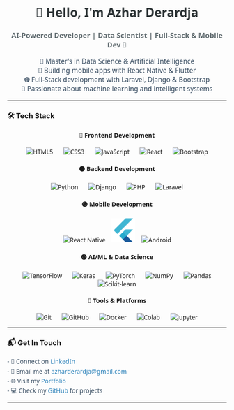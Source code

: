 <h1 align="center" style="font-family: 'Segoe UI', Tahoma, Geneva, Verdana, sans-serif; font-weight: 700; color: #2d3436;">
  👋 Hello, I'm Azhar Derardja
</h1>
<h3 align="center" style="font-family: 'Segoe UI', Tahoma, Geneva, Verdana, sans-serif; font-weight: 600; color: #636e72;">
  AI-Powered Developer | Data Scientist | Full-Stack & Mobile Dev 🚀
</h3>

<p align="center" style="font-family: 'Segoe UI', Tahoma, Geneva, Verdana, sans-serif; font-size: 1.1em; color: #34495e;">
  <strong>🌟</strong> Master's in Data Science & Artificial Intelligence<br>
  <strong>📱</strong> Building mobile apps with React Native & Flutter<br>
  <strong>🌐</strong> Full-Stack development with Laravel, Django & Bootstrap<br>
  <strong>🤖</strong> Passionate about machine learning and intelligent systems
</p>

---

### 🛠️ Tech Stack

<div align="center" style="font-family: 'Segoe UI', Tahoma, Geneva, Verdana, sans-serif;">

#### 🔵 Frontend Development
<p>
  <img src="https://upload.wikimedia.org/wikipedia/commons/6/61/HTML5_logo_and_wordmark.svg" alt="HTML5" width="55" height="55" style="margin: 0 10px;" />
  <img src="https://upload.wikimedia.org/wikipedia/commons/d/d5/CSS3_logo_and_wordmark.svg" alt="CSS3" width="55" height="55" style="margin: 0 10px;" />
  <img src="https://upload.wikimedia.org/wikipedia/commons/6/6a/JavaScript-logo.png" alt="JavaScript" width="55" height="55" style="margin: 0 10px;" />
  <img src="https://upload.wikimedia.org/wikipedia/commons/a/a7/React-icon.svg" alt="React" width="55" height="55" style="margin: 0 10px;" />
  <img src="https://upload.wikimedia.org/wikipedia/commons/b/b2/Bootstrap_logo.svg" alt="Bootstrap" width="55" height="55" style="margin: 0 10px;" />
</p>

#### 🟠 Backend Development
<p>
  <img src="https://upload.wikimedia.org/wikipedia/commons/c/c3/Python-logo-notext.svg" alt="Python" width="55" height="55" style="margin: 0 10px;" />
  <img src="https://upload.wikimedia.org/wikipedia/commons/7/75/Django_logo.svg" alt="Django" width="55" height="55" style="margin: 0 10px;" />
  <img src="https://upload.wikimedia.org/wikipedia/commons/2/27/PHP-logo.svg" alt="PHP" width="55" height="55" style="margin: 0 10px;" />
  <img src="https://upload.wikimedia.org/wikipedia/commons/9/9a/Laravel.svg" alt="Laravel" width="55" height="55" style="margin: 0 10px;" />
</p>

#### 🟣 Mobile Development
<p>
  <img src="https://upload.wikimedia.org/wikipedia/commons/a/a7/React-icon.svg" alt="React Native" width="55" height="55" style="margin: 0 10px;" />
  <img src="https://raw.githubusercontent.com/devicons/devicon/master/icons/flutter/flutter-original.svg" alt="Flutter" width="55" height="55" />
  <img src="https://upload.wikimedia.org/wikipedia/commons/d/d7/Android_robot.svg" alt="Android" width="55" height="55" style="margin: 0 10px;" />
</p>

#### 🟢 AI/ML & Data Science
<p>
  <img src="https://upload.wikimedia.org/wikipedia/commons/2/2d/Tensorflow_logo.svg" alt="TensorFlow" width="60" height="60" style="margin: 0 10px;" />
  <img src="https://upload.wikimedia.org/wikipedia/commons/a/ae/Keras_logo.svg" alt="Keras" width="60" height="60" style="margin: 0 10px;" />
  <img src="https://upload.wikimedia.org/wikipedia/commons/1/10/PyTorch_logo_icon.svg" alt="PyTorch" width="60" height="60" style="margin: 0 10px;" />
  <img src="https://upload.wikimedia.org/wikipedia/commons/3/31/NumPy_logo_2020.svg" alt="NumPy" width="60" height="60" style="margin: 0 10px;" />
  <img src="https://upload.wikimedia.org/wikipedia/commons/e/ed/Pandas_logo.svg" alt="Pandas" width="60" height="60" style="margin: 0 10px;" />
  <img src="https://upload.wikimedia.org/wikipedia/commons/0/05/Scikit_learn_logo_small.svg" alt="Scikit-learn" width="60" height="60" style="margin: 0 10px;" />
</p>

#### 🔴 Tools & Platforms
<p>
  <img src="https://upload.wikimedia.org/wikipedia/commons/e/e0/Git-logo.svg" alt="Git" width="55" height="55" style="margin: 0 10px;" />
  <img src="https://upload.wikimedia.org/wikipedia/commons/9/91/Octicons-mark-github.svg" alt="GitHub" width="55" height="55" style="margin: 0 10px;" />
  <img src="https://upload.wikimedia.org/wikipedia/commons/4/4e/Docker_%28container_engine%29_logo.svg" alt="Docker" width="55" height="55" style="margin: 0 10px;" />
  <img src="https://upload.wikimedia.org/wikipedia/commons/d/d0/Google_Colaboratory_SVG_Logo.svg" alt="Colab" width="55" height="55" style="margin: 0 10px;" />
  <img src="https://upload.wikimedia.org/wikipedia/commons/3/38/Jupyter_logo.svg" alt="Jupyter" width="55" height="55" style="margin: 0 10px;" />
</p>
</div>

---

### 📬 Get In Touch
<div style="font-family: 'Segoe UI', Tahoma, Geneva, Verdana, sans-serif; font-size: 1em; color: #34495e; line-height: 1.6;">
  - 💼 Connect on <a href="https://www.linkedin.com/in/azhar-derardja-052a96217/" target="_blank" style="color: #2980b9; text-decoration: none;">LinkedIn</a><br>
  - 📧 Email me at <a href="mailto:azharderardja@gmail.com" style="color: #2980b9; text-decoration: none;">azharderardja@gmail.com</a><br>
  - 🌐 Visit my <a href="https://azharderardja.netlify.app/" target="_blank" style="color: #2980b9; text-decoration: none;">Portfolio</a><br>
  - 💻 Check my <a href="https://github.com/azharderardja" target="_blank" style="color: #2980b9; text-decoration: none;">GitHub</a> for projects
</div>

---

